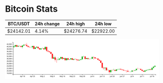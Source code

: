 # Bitcoin Stats

BTC/USDT|24h change|24h high|24h low|
|---|---|---|---|
|$24142.01|4.14%|$24276.74|$22922.00|

<img src="./chart.svg">
